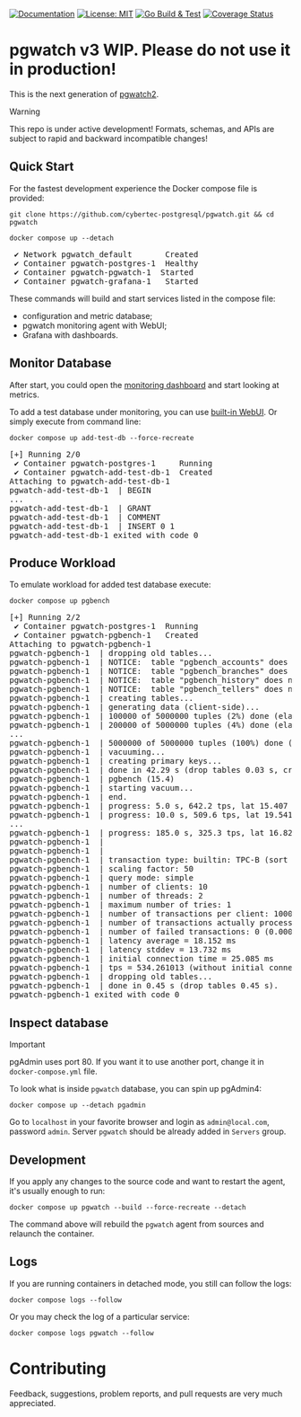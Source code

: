 [![Documentation](https://img.shields.io/badge/Documentation-pgwat.ch-brightgreen)](https://pgwat.ch)
[![License: MIT](https://img.shields.io/badge/License-BSD_3-green.svg)](https://opensource.org/license/bsd-3-clause)
[![Go Build & Test](https://github.com/cybertec-postgresql/pgwatch/actions/workflows/build.yml/badge.svg)](https://github.com/cybertec-postgresql/pgwatch/actions/workflows/build.yml)
[![Coverage Status](https://coveralls.io/repos/github/cybertec-postgresql/pgwatch/badge.svg?branch=master&service=github)](https://coveralls.io/github/cybertec-postgresql/pgwatch?branch=master)


# pgwatch v3 WIP. Please do not use it in production!

This is the next generation of [pgwatch2](https://github.com/cybertec-postgresql/pgwatch2/). 

> [!WARNING]  
> This repo is under active development! Formats, schemas, and APIs are subject to rapid and backward incompatible changes!

## Quick Start

For the fastest development experience the Docker compose file is provided:

```shell
git clone https://github.com/cybertec-postgresql/pgwatch.git && cd pgwatch

docker compose up --detach
```
<pre>
 ✔ Network pgwatch_default       Created
 ✔ Container pgwatch-postgres-1  Healthy
 ✔ Container pgwatch-pgwatch-1  Started
 ✔ Container pgwatch-grafana-1   Started
</pre>

These commands will build and start services listed in the compose file:
- configuration and metric database;
- pgwatch monitoring agent with WebUI;
- Grafana with dashboards.

## Monitor Database

After start, you could open the [monitoring dashboard](http://localhost:3000/) and start
looking at metrics.

To add a test database under monitoring, you can use [built-in WebUI](http://localhost:8080/). Or simply
execute from command line:
```shell
docker compose up add-test-db --force-recreate
```
<pre>
[+] Running 2/0
 ✔ Container pgwatch-postgres-1     Running                                                                       0.0s
 ✔ Container pgwatch-add-test-db-1  Created                                                                       0.0s
Attaching to pgwatch-add-test-db-1
pgwatch-add-test-db-1  | BEGIN
...
pgwatch-add-test-db-1  | GRANT
pgwatch-add-test-db-1  | COMMENT
pgwatch-add-test-db-1  | INSERT 0 1
pgwatch-add-test-db-1 exited with code 0
</pre>

## Produce Workload

To emulate workload for added test database execute:
```shell
docker compose up pgbench
```
<pre>
[+] Running 2/2
 ✔ Container pgwatch-postgres-1  Running                                                                          0.0s
 ✔ Container pgwatch-pgbench-1   Created                                                                          0.1s
Attaching to pgwatch-pgbench-1
pgwatch-pgbench-1  | dropping old tables...
pgwatch-pgbench-1  | NOTICE:  table "pgbench_accounts" does not exist, skipping
pgwatch-pgbench-1  | NOTICE:  table "pgbench_branches" does not exist, skipping
pgwatch-pgbench-1  | NOTICE:  table "pgbench_history" does not exist, skipping
pgwatch-pgbench-1  | NOTICE:  table "pgbench_tellers" does not exist, skipping
pgwatch-pgbench-1  | creating tables...
pgwatch-pgbench-1  | generating data (client-side)...
pgwatch-pgbench-1  | 100000 of 5000000 tuples (2%) done (elapsed 0.11 s, remaining 5.17 s)
pgwatch-pgbench-1  | 200000 of 5000000 tuples (4%) done (elapsed 0.25 s, remaining 6.06 s)
...
pgwatch-pgbench-1  | 5000000 of 5000000 tuples (100%) done (elapsed 16.28 s, remaining 0.00 s)
pgwatch-pgbench-1  | vacuuming...
pgwatch-pgbench-1  | creating primary keys...
pgwatch-pgbench-1  | done in 42.29 s (drop tables 0.03 s, create tables 0.04 s, client-side generate 18.23 s, vacuum 1.29 s, primary keys 22.70 s).
pgwatch-pgbench-1  | pgbench (15.4)
pgwatch-pgbench-1  | starting vacuum...
pgwatch-pgbench-1  | end.
pgwatch-pgbench-1  | progress: 5.0 s, 642.2 tps, lat 15.407 ms stddev 11.794, 0 failed
pgwatch-pgbench-1  | progress: 10.0 s, 509.6 tps, lat 19.541 ms stddev 9.493, 0 failed
...
pgwatch-pgbench-1  | progress: 185.0 s, 325.3 tps, lat 16.825 ms stddev 8.330, 0 failed
pgwatch-pgbench-1  |
pgwatch-pgbench-1  |
pgwatch-pgbench-1  | transaction type: builtin: TPC-B (sort of)
pgwatch-pgbench-1  | scaling factor: 50
pgwatch-pgbench-1  | query mode: simple
pgwatch-pgbench-1  | number of clients: 10
pgwatch-pgbench-1  | number of threads: 2
pgwatch-pgbench-1  | maximum number of tries: 1
pgwatch-pgbench-1  | number of transactions per client: 10000
pgwatch-pgbench-1  | number of transactions actually processed: 100000/100000
pgwatch-pgbench-1  | number of failed transactions: 0 (0.000%)
pgwatch-pgbench-1  | latency average = 18.152 ms
pgwatch-pgbench-1  | latency stddev = 13.732 ms
pgwatch-pgbench-1  | initial connection time = 25.085 ms
pgwatch-pgbench-1  | tps = 534.261013 (without initial connection time)
pgwatch-pgbench-1  | dropping old tables...
pgwatch-pgbench-1  | done in 0.45 s (drop tables 0.45 s).
pgwatch-pgbench-1 exited with code 0
</pre>

## Inspect database

> [!IMPORTANT]
pgAdmin uses port 80. If you want it to use another port, change it in `docker-compose.yml` file.

To look what is inside `pgwatch` database, you can spin up pgAdmin4:
```shell
docker compose up --detach pgadmin
```
Go to `localhost` in your favorite browser and login as `admin@local.com`, password `admin`.
Server `pgwatch` should be already added in `Servers` group.

## Development

If you apply any changes to the source code and want to restart the agent, it's usually enough to run:

```shell
docker compose up pgwatch --build --force-recreate --detach
```

The command above will rebuild the `pgwatch` agent from sources and relaunch the container.

## Logs

If you are running containers in detached mode, you still can follow the logs:
```shell
docker compose logs --follow
```

Or you may check the log of a particular service:
```shell
docker compose logs pgwatch --follow
```

# Contributing

Feedback, suggestions, problem reports, and pull requests are very much appreciated.
